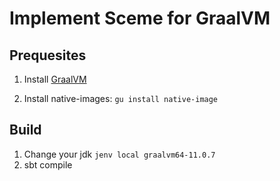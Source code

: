 # Implement Sceme for GraalVM 


## Prequesites

1. Install [GraalVM](https://www.graalvm.org/getting-started/)

2. Install native-images: `gu install native-image`

## Build

1. Change your jdk `jenv local graalvm64-11.0.7`
2. sbt compile

